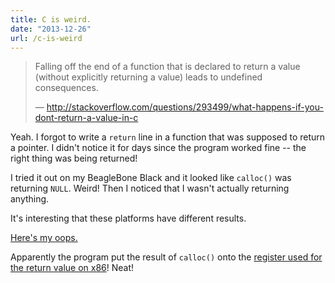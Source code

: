 ```yaml
---
title: C is weird.
date: "2013-12-26"
url: /c-is-weird
---
```



> Falling off the end of a function that is declared to return a value (without explicitly returning a value) leads to undefined consequences.
>
> — http://stackoverflow.com/questions/293499/what-happens-if-you-dont-return-a-value-in-c

Yeah. I forgot to write a `return` line in a function that was supposed to return a pointer. I didn't notice it for days since the program worked fine -- the right thing was being returned!

I tried it out on my BeagleBone Black and it looked like `calloc()` was returning `NULL`. Weird! Then I noticed that I wasn't actually returning anything.

It's interesting that these platforms have different results.

[Here's my oops.](https://github.com/Preetam/vlmap/commit/49ed1e966abc491#diff-e08843ac041a0a54fa44b93b13f7687cL31)

Apparently the program put the result of `calloc()` onto the [register used for the return value on x86](http://stackoverflow.com/questions/7280877/why-and-how-does-gcc-compile-a-function-with-a-missing-return-statement)! Neat!

